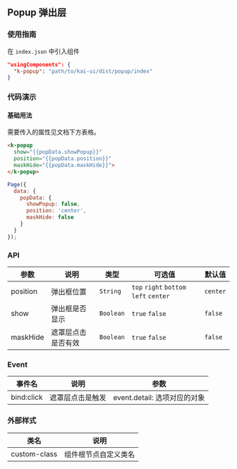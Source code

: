 ## Popup 弹出层

### 使用指南
在 `index.json` 中引入组件
```json
"usingComponents": {
  "k-popup": "path/to/kai-ui/dist/popup/index"
}
```

### 代码演示

#### 基础用法
需要传入的属性见文档下方表格。

```html
<k-popup 
  show="{{popData.showPopup}}" 
  position="{{popData.position}}" 
  maskHide="{{popData.maskHide}}">
</k-popup>
```
```javascript
Page({
  data: {
    popData: {
      showPopup: false,
      position: 'center',
      maskHide: false
    }
  }
});
```

### API

| 参数 | 说明 | 类型 | 可选值 | 默认值 |
|-----------|-----------|-----------|-----------|-------------|
| position | 弹出框位置 | `String` | `top` `right` `bottom` `left` `center`| `center` |
| show | 弹出框是否显示 | `Boolean` | `true` `false` | `false` |
| maskHide | 遮罩层点击是否有效 | `Boolean` | `true` `false` | `false` |

### Event

| 事件名 | 说明 | 参数 |
|-----------|-----------|-----------|
| bind:click | 遮罩层点击是触发 | event.detail: 选项对应的对象 |

### 外部样式

| 类名 | 说明 |
|-----------|-----------|
| custom-class | 组件根节点自定义类名 |

